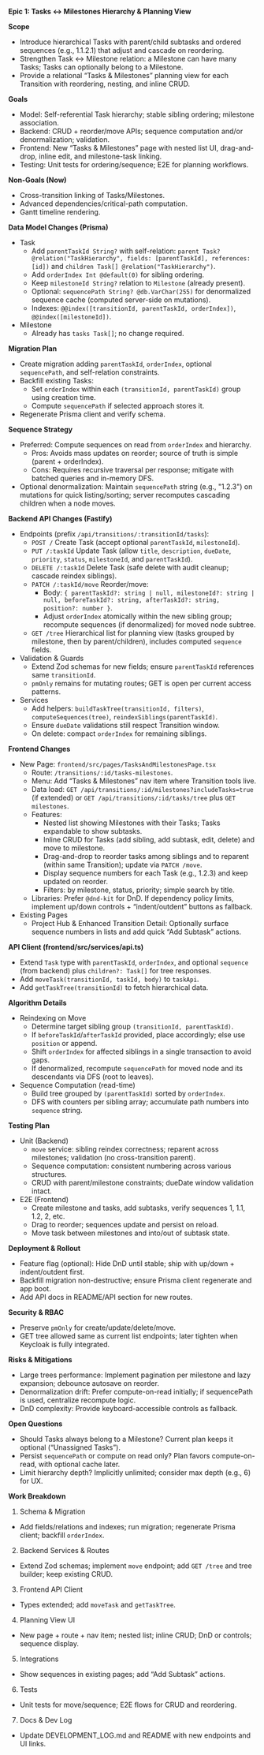 **Epic 1: Tasks ↔ Milestones Hierarchy & Planning View**

**Scope**
- Introduce hierarchical Tasks with parent/child subtasks and ordered sequences (e.g., 1.1.2.1) that adjust and cascade on reordering.
- Strengthen Task ↔ Milestone relation: a Milestone can have many Tasks; Tasks can optionally belong to a Milestone.
- Provide a relational “Tasks & Milestones” planning view for each Transition with reordering, nesting, and inline CRUD.

**Goals**
- Model: Self-referential Task hierarchy; stable sibling ordering; milestone association.
- Backend: CRUD + reorder/move APIs; sequence computation and/or denormalization; validation.
- Frontend: New “Tasks & Milestones” page with nested list UI, drag-and-drop, inline edit, and milestone-task linking.
- Testing: Unit tests for ordering/sequence; E2E for planning workflows.

**Non-Goals (Now)**
- Cross-transition linking of Tasks/Milestones.
- Advanced dependencies/critical-path computation.
- Gantt timeline rendering.

**Data Model Changes (Prisma)**
- Task
  - Add `parentTaskId String?` with self-relation: `parent Task? @relation("TaskHierarchy", fields: [parentTaskId], references: [id])` and `children Task[] @relation("TaskHierarchy")`.
  - Add `orderIndex Int @default(0)` for sibling ordering.
  - Keep `milestoneId String?` relation to `Milestone` (already present).
  - Optional: `sequencePath String? @db.VarChar(255)` for denormalized sequence cache (computed server-side on mutations).
  - Indexes: `@@index([transitionId, parentTaskId, orderIndex])`, `@@index([milestoneId])`.
- Milestone
  - Already has `tasks Task[]`; no change required.

**Migration Plan**
- Create migration adding `parentTaskId`, `orderIndex`, optional `sequencePath`, and self-relation constraints.
- Backfill existing Tasks:
  - Set `orderIndex` within each `(transitionId, parentTaskId)` group using creation time.
  - Compute `sequencePath` if selected approach stores it.
- Regenerate Prisma client and verify schema.

**Sequence Strategy**
- Preferred: Compute sequences on read from `orderIndex` and hierarchy.
  - Pros: Avoids mass updates on reorder; source of truth is simple (parent + orderIndex).
  - Cons: Requires recursive traversal per response; mitigate with batched queries and in-memory DFS.
- Optional denormalization: Maintain `sequencePath` string (e.g., "1.2.3") on mutations for quick listing/sorting; server recomputes cascading children when a node moves.

**Backend API Changes (Fastify)**
- Endpoints (prefix `/api/transitions/:transitionId/tasks`):
  - `POST /` Create Task (accept optional `parentTaskId`, `milestoneId`).
  - `PUT /:taskId` Update Task (allow `title`, `description`, `dueDate`, `priority`, `status`, `milestoneId`, and `parentTaskId`).
  - `DELETE /:taskId` Delete Task (safe delete with audit cleanup; cascade reindex siblings).
  - `PATCH /:taskId/move` Reorder/move:
    - Body: `{ parentTaskId?: string | null, milestoneId?: string | null, beforeTaskId?: string, afterTaskId?: string, position?: number }`.
    - Adjust `orderIndex` atomically within the new sibling group; recompute sequences (if denormalized) for moved node subtree.
  - `GET /tree` Hierarchical list for planning view (tasks grouped by milestone, then by parent/children), includes computed `sequence` fields.
- Validation & Guards
  - Extend Zod schemas for new fields; ensure `parentTaskId` references same `transitionId`.
  - `pmOnly` remains for mutating routes; GET is open per current access patterns.
- Services
  - Add helpers: `buildTaskTree(transitionId, filters)`, `computeSequences(tree)`, `reindexSiblings(parentTaskId)`.
  - Ensure `dueDate` validations still respect Transition window.
  - On delete: compact `orderIndex` for remaining siblings.

**Frontend Changes**
- New Page: `frontend/src/pages/TasksAndMilestonesPage.tsx`
  - Route: `/transitions/:id/tasks-milestones`.
  - Menu: Add “Tasks & Milestones” nav item where Transition tools live.
  - Data load: `GET /api/transitions/:id/milestones?includeTasks=true` (if extended) or `GET /api/transitions/:id/tasks/tree` plus `GET milestones`.
  - Features:
    - Nested list showing Milestones with their Tasks; Tasks expandable to show subtasks.
    - Inline CRUD for Tasks (add sibling, add subtask, edit, delete) and move to milestone.
    - Drag-and-drop to reorder tasks among siblings and to reparent (within same Transition); update via `PATCH /move`.
    - Display sequence numbers for each Task (e.g., 1.2.3) and keep updated on reorder.
    - Filters: by milestone, status, priority; simple search by title.
  - Libraries: Prefer `@dnd-kit` for DnD. If dependency policy limits, implement up/down controls + “indent/outdent” buttons as fallback.
- Existing Pages
  - Project Hub & Enhanced Transition Detail: Optionally surface sequence numbers in lists and add quick “Add Subtask” actions.

**API Client (frontend/src/services/api.ts)**
- Extend `Task` type with `parentTaskId`, `orderIndex`, and optional `sequence` (from backend) plus `children?: Task[]` for tree responses.
- Add `moveTask(transitionId, taskId, body)` to `taskApi`.
- Add `getTaskTree(transitionId)` to fetch hierarchical data.

**Algorithm Details**
- Reindexing on Move
  - Determine target sibling group `(transitionId, parentTaskId)`.
  - If `beforeTaskId`/`afterTaskId` provided, place accordingly; else use `position` or append.
  - Shift `orderIndex` for affected siblings in a single transaction to avoid gaps.
  - If denormalized, recompute `sequencePath` for moved node and its descendants via DFS (root to leaves).
- Sequence Computation (read-time)
  - Build tree grouped by `(parentTaskId)` sorted by `orderIndex`.
  - DFS with counters per sibling array; accumulate path numbers into `sequence` string.

**Testing Plan**
- Unit (Backend)
  - `move` service: sibling reindex correctness; reparent across milestones; validation (no cross-transition parent).
  - Sequence computation: consistent numbering across various structures.
  - CRUD with parent/milestone constraints; dueDate window validation intact.
- E2E (Frontend)
  - Create milestone and tasks, add subtasks, verify sequences 1, 1.1, 1.2, 2, etc.
  - Drag to reorder; sequences update and persist on reload.
  - Move task between milestones and into/out of subtask state.

**Deployment & Rollout**
- Feature flag (optional): Hide DnD until stable; ship with up/down + indent/outdent first.
- Backfill migration non-destructive; ensure Prisma client regenerate and app boot.
- Add API docs in README/API section for new routes.

**Security & RBAC**
- Preserve `pmOnly` for create/update/delete/move.
- GET tree allowed same as current list endpoints;
  later tighten when Keycloak is fully integrated.

**Risks & Mitigations**
- Large trees performance: Implement pagination per milestone and lazy expansion; debounce autosave on reorder.
- Denormalization drift: Prefer compute-on-read initially; if sequencePath is used, centralize recompute logic.
- DnD complexity: Provide keyboard-accessible controls as fallback.

**Open Questions**
- Should Tasks always belong to a Milestone? Current plan keeps it optional (“Unassigned Tasks”).
- Persist `sequencePath` or compute on read only? Plan favors compute-on-read, with optional cache later.
- Limit hierarchy depth? Implicitly unlimited; consider max depth (e.g., 6) for UX.

**Work Breakdown**
1) Schema & Migration
- Add fields/relations and indexes; run migration; regenerate Prisma client; backfill `orderIndex`.

2) Backend Services & Routes
- Extend Zod schemas; implement `move` endpoint; add `GET /tree` and tree builder; keep existing CRUD.

3) Frontend API Client
- Types extended; add `moveTask` and `getTaskTree`.

4) Planning View UI
- New page + route + nav item; nested list; inline CRUD; DnD or controls; sequence display.

5) Integrations
- Show sequences in existing pages; add “Add Subtask” actions.

6) Tests
- Unit tests for move/sequence; E2E flows for CRUD and reordering.

7) Docs & Dev Log
- Update DEVELOPMENT_LOG.md and README with new endpoints and UI links.

